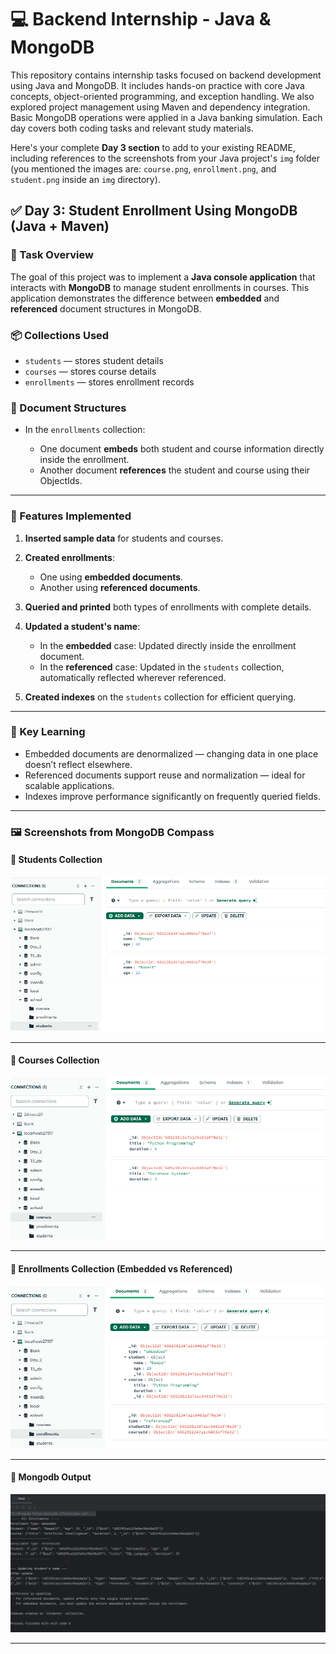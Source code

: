 # 💻 Backend Internship - Java & MongoDB

This repository contains internship tasks focused on backend development using Java and MongoDB. It includes hands-on practice with core Java concepts, object-oriented programming, and exception handling. We also explored project management using Maven and dependency integration. Basic MongoDB operations were applied in a Java banking simulation. Each day covers both coding tasks and relevant study materials.

Here's your complete **Day 3 section** to add to your existing README, including references to the screenshots from your Java project's `img` folder (you mentioned the images are: `course.png`, `enrollment.png`, and `student.png` inside an `img` directory).



## ✅ Day 3: Student Enrollment Using MongoDB (Java + Maven)

### 🔧 Task Overview

The goal of this project was to implement a **Java console application** that interacts with **MongoDB** to manage student enrollments in courses. This application demonstrates the difference between **embedded** and **referenced** document structures in MongoDB.

### 📦 Collections Used

* `students` — stores student details
* `courses` — stores course details
* `enrollments` — stores enrollment records

### 📄 Document Structures

* In the `enrollments` collection:

  * One document **embeds** both student and course information directly inside the enrollment.
  * Another document **references** the student and course using their ObjectIds.

---

### 🚀 Features Implemented

1. **Inserted sample data** for students and courses.
2. **Created enrollments**:

   * One using **embedded documents**.
   * Another using **referenced documents**.
3. **Queried and printed** both types of enrollments with complete details.
4. **Updated a student's name**:

   * In the **embedded** case: Updated directly inside the enrollment document.
   * In the **referenced** case: Updated in the `students` collection, automatically reflected wherever referenced.
5. **Created indexes** on the `students` collection for efficient querying.

---

### 🧠 Key Learning

* Embedded documents are denormalized — changing data in one place doesn’t reflect elsewhere.
* Referenced documents support reuse and normalization — ideal for scalable applications.
* Indexes improve performance significantly on frequently queried fields.

---

### 🖼️ Screenshots from MongoDB Compass

#### 📘 Students Collection


![Students](src/main/java/Day3_Application/img/studentss.png)

---

#### 📗 Courses Collection

![Courses](src/main/java/Day3_Application/img/course.png)

---

#### 📕 Enrollments Collection (Embedded vs Referenced)


![Enrollments](src/main/java/Day3_Application/img/enrollment.png)

---

#### 📕 Mongodb Output


![Mongodb](src/main/java/Day3_Application/img/mongodbss1.png)
 
---
